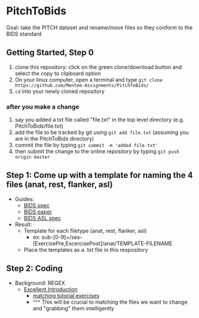 # PitchToBids
Goal: take the PITCH dataset and rename/move files so they conform to the BIDS standard

## Getting Started, Step 0
1) clone this repository: click on the green clone/download button and select the copy to clipboard option
2) On your linux computer, open a terminal and type `git clone https://github.com/Mentee-Assignments/PitchToBids/`
3) `cd` into your newly cloned repository
### after you make a change
1) say you added a txt file called "file.txt" in the top level directory (e.g. PitchToBids/file.txt)
2) add the file to be tracked by git using `git add file.txt` (assuming you are in the PitchToBids directory)
3) commit the file by typing `git commit -m 'added file.txt'`
4) then submit the change to the online repository by typing `git push origin master`


## Step 1: Come up with a template for naming the 4 files (anat, rest, flanker, asl)
- Guides:
  - [BIDS spec](https://docs.google.com/document/d/1HFUkAEE-pB-angVcYe6pf_-fVf4sCpOHKesUvfb8Grc/edit#heading=h.qdzsf8lh4for)
  - [BIDS paper](https://www.nature.com/articles/sdata201644)
  - [BIDS ASL spec](https://docs.google.com/document/d/15tnn5F10KpgHypaQJNNGiNKsni9035GtDqJzWqkkP6c/edit#)
- Result:
  - Template for each filetype (anat, rest, flanker, asl)
    - ex: sub-[0-9]+/ses-[ExercisePre,ExcercisePost]/anat/TEMPLATE-FILENAME
  - Place the templates as a .txt file in this respository
  
## Step 2: Coding
- Background: REGEX
  - [Excellent Introduction](https://www.youtube.com/watch?v=0sOfhhduqks)
    - [matching tutorial exercises](http://pycon2017.regex.training/)
    - ^^^ This will be crucial to matching the files we want to change and "grabbing" them intelligently
